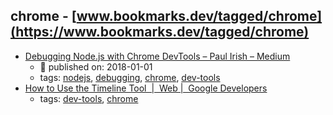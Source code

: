 chrome - [www.bookmarks.dev/tagged/chrome](https://www.bookmarks.dev/tagged/chrome) 
---
* [Debugging Node.js with Chrome DevTools – Paul Irish – Medium](https://medium.com/@paul_irish/debugging-node-js-nightlies-with-chrome-devtools-7c4a1b95ae27)
    * :calendar: published on: 2018-01-01
    * tags: [nodejs](../tags/nodejs.md), [debugging](../tags/debugging.md), [chrome](../tags/chrome.md), [dev-tools](../tags/dev-tools.md)
* [How to Use the Timeline Tool  |  Web |  Google Developers](https://developers.google.com/web/tools/chrome-devtools/evaluate-performance/timeline-tool)
    * tags: [dev-tools](../tags/dev-tools.md), [chrome](../tags/chrome.md)
